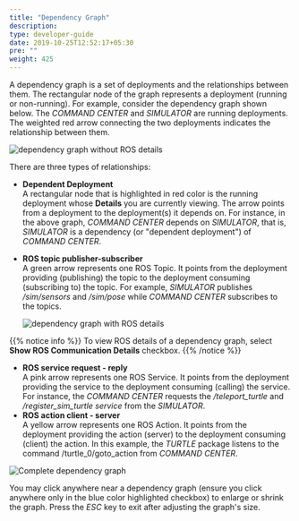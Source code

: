 ```yaml
---
title: "Dependency Graph"
description:
type: developer-guide
date: 2019-10-25T12:52:17+05:30
pre: ""
weight: 425
---
```

A dependency graph is a set of deployments and the relationships between them. The rectangular node of the graph represents a deployment (running or non-running). For example, consider the dependency graph shown below. The *COMMAND CENTER* and *SIMULATOR* are running deployments. The weighted red arrow connecting the two deployments indicates the relationship between them.

![dependency graph without ROS details](/images/core-concepts/deployments/dgraph-wo-ros.png?classes=border,shadow&width=30pc)

There are three types of relationships:

* **Dependent Deployment**    
  A rectangular node that is highlighted in red color is the running deployment
  whose **Details** you are currently viewing. The arrow points from a deployment to the deployment(s) it depends on.
  For instance, in the above graph, *COMMAND CENTER* depends on *SIMULATOR*, that is, *SIMULATOR* is a
  dependency (or "dependent deployment") of *COMMAND CENTER*.
* **ROS topic publisher-subscriber**    
  A green arrow represents one ROS Topic. It points from the deployment providing (publishing) the topic
  to the deployment consuming (subscribing to) the topic.
  For example, *SIMULATOR* publishes */sim/sensors* and */sim/pose* while *COMMAND
  CENTER* subscribes to the topics.

  ![dependency graph with ROS details](/images/core-concepts/deployments/dgraph-with-ros-details.png?classes=border,shadow&width=30pc)

{{% notice info %}}
To view ROS details of a dependency graph, select **Show ROS Communication Details** checkbox.
{{% /notice %}}

* **ROS service request - reply**    
  A pink arrow represents one ROS Service. It points from the deployment providing the service
  to the deployment consuming (calling) the service.
  For instance, the *COMMAND CENTER* requests the */teleport_turtle* and
  */register_sim_turtle service* from the *SIMULATOR*.
* **ROS action client - server**    
  A yellow arrow represents one ROS Action. It points from the deployment providing the action (server)
  to the deployment consuming (client) the action. 
  In this example, the *TURTLE* package listens to the command /turtle_0/goto_action from *COMMAND CENTER*.

 ![Complete dependency graph](/images/core-concepts/deployments/complete-dgraph.png?classes=border,shadow&width=60pc)


 You may click anywhere near a dependency graph (ensure you click anywhere only
in the blue color highlighted checkbox) to enlarge or shrink the graph. Press
the *ESC* key to exit after adjusting the graph's size.